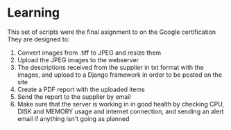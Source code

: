 # Learning

This set of scripts were the final asignment to on the Google certification
They are designed to:
1. Convert images from .tiff to JPEG and resize them
2. Upload the JPEG images to the webserver
3. The descriptions received from the supplier in txt format with the images, and upload to a Django framework in order to be posted on the site
4. Create a PDF report with the uploaded items
5. Send the report to the supplier by email
6. Make sure that the server is working in in good health by checking CPU, DISK and MEMORY usage and internet connection, and sending an alert email if anything isn't going as planned

 
